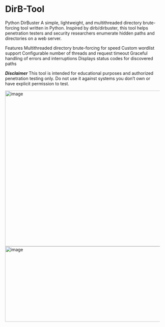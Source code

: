 # DirB-Tool
Python DirBuster  A simple, lightweight, and multithreaded directory brute-forcing tool written in Python. Inspired by dirb/dirbuster, this tool helps penetration testers and security researchers enumerate hidden paths and directories on a web server.

Features
Multithreaded directory brute-forcing for speed 
Custom wordlist support 
Configurable number of threads and request timeout 
Graceful handling of errors and interruptions 
Displays status codes for discovered paths 

***Disclaimer***
This tool is intended for educational purposes and authorized penetration testing only.
Do not use it against systems you don’t own or have explicit permission to test.

<img width="929" height="506" alt="image" src="https://github.com/user-attachments/assets/67f5edbf-f8f2-4d98-be8e-5373406da5f2" />

<img width="763" height="245" alt="image" src="https://github.com/user-attachments/assets/6b128ae3-7200-4ed1-99e1-cc7b500d448f" />
